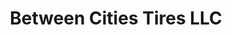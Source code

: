 ---
title: "Between Cities Tires LLC"
url: /anniston/between-cities-tires-llc/
shop: Autowerkstatt
---